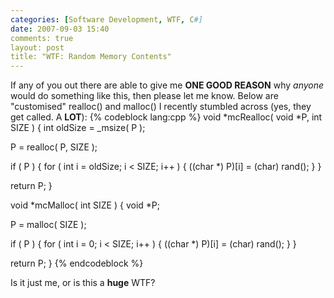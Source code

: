 ```yaml
---
categories: [Software Development, WTF, C#]
date: 2007-09-03 15:40
comments: true
layout: post
title: "WTF: Random Memory Contents"
---
```

If any of you out there are able to give me <strong>ONE GOOD REASON</strong> why <em>anyone</em> would do something like this, then please let me know. Below are "customised" realloc() and malloc() I recently stumbled across (yes, they get called. A <strong>LOT</strong>):
{% codeblock lang:cpp %}
void *mcRealloc( void *P, int SIZE )
{
  int oldSize = _msize( P );

  P = realloc( P, SIZE );

  if ( P )
  {
    for ( int i = oldSize; i < SIZE; i++ )
    {
      ((char *) P)[i] = (char) rand();
    }
  }

  return P;
}

void *mcMalloc( int SIZE )
{
  void *P;

  P = malloc( SIZE );

  if ( P )
  {
    for ( int i = 0; i < SIZE; i++ )
    {
      ((char *) P)[i] = (char) rand();
    }
  }

  return P;
}
{% endcodeblock %}

Is it just me, or is this a <strong>huge</strong> WTF?
